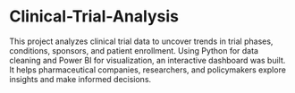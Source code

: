 # Clinical-Trial-Analysis
This project analyzes clinical trial data to uncover trends in trial phases, conditions, sponsors, and patient enrollment. Using Python for data cleaning and Power BI for visualization, an interactive dashboard was built. It helps pharmaceutical companies, researchers, and policymakers explore insights and make informed decisions.
